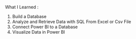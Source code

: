 What I Learned : 
1. Build a Database
2. Analyze and Retrieve Data with SQL From Excel or Csv File
3. Connect Power BI to a Database
4. Visualize Data in Power BI
